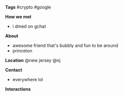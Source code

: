 **Tags**
#crypto #google 

**How we met**
* i dmed on gchat

**About**
* awesome friend that's bubbly and fun to be around
* princeton 

**Location**
@new jersey
@nj

**Contact**
* everywhere lol

**Interactions**
